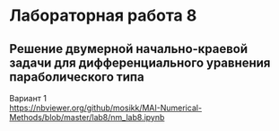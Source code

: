 # Лабораторная работа 8
## Решение двумерной начально-краевой задачи для дифференциального уравнения параболического типа  

Вариант 1  
https://nbviewer.org/github/mosikk/MAI-Numerical-Methods/blob/master/lab8/nm_lab8.ipynb  
